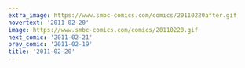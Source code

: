 ```yaml
---
extra_image: https://www.smbc-comics.com/comics/20110220after.gif
hovertext: '2011-02-20'
image: https://www.smbc-comics.com/comics/20110220.gif
next_comic: '2011-02-21'
prev_comic: '2011-02-19'
title: '2011-02-20'
---
```


